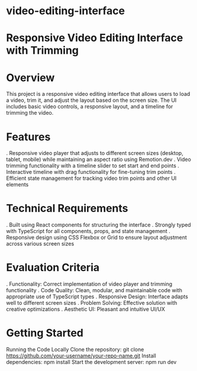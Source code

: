 # video-editing-interface

# Responsive Video Editing Interface with Trimming

# Overview
This project is a responsive video editing interface that allows users to load a video, trim it, and adjust the layout based on the screen size. The UI includes basic video controls, a responsive layout, and a timeline for trimming the video.

# Features
. Responsive video player that adjusts to different screen sizes (desktop, tablet, mobile) while maintaining an aspect ratio using Remotion.dev
. Video trimming functionality with a timeline slider to set start and end points
. Interactive timeline with drag functionality for fine-tuning trim points
. Efficient state management for tracking video trim points and other UI elements

# Technical Requirements
. Built using React components for structuring the interface
. Strongly typed with TypeScript for all components, props, and state management
. Responsive design using CSS Flexbox or Grid to ensure layout adjustment across various screen sizes

# Evaluation Criteria

. Functionality: Correct implementation of video player and trimming functionality
. Code Quality: Clean, modular, and maintainable code with appropriate use of TypeScript types
. Responsive Design: Interface adapts well to different screen sizes
. Problem Solving: Effective solution with creative optimizations
. Aesthetic UI: Pleasant and intuitive UI/UX

# Getting Started

Running the Code Locally
Clone the repository: git clone https://github.com/your-username/your-repo-name.git
Install dependencies: npm install 
Start the development server: npm run dev
